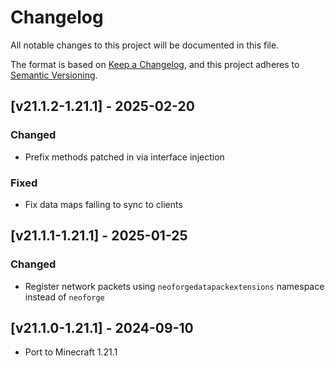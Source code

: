 # Changelog
All notable changes to this project will be documented in this file.

The format is based on [Keep a Changelog](https://keepachangelog.com/en/1.0.0/),
and this project adheres to [Semantic Versioning](https://semver.org/spec/v2.0.0.html).

## [v21.1.2-1.21.1] - 2025-02-20
### Changed
- Prefix methods patched in via interface injection
### Fixed
- Fix data maps failing to sync to clients

## [v21.1.1-1.21.1] - 2025-01-25
### Changed
- Register network packets using `neoforgedatapackextensions` namespace instead of `neoforge`

## [v21.1.0-1.21.1] - 2024-09-10
- Port to Minecraft 1.21.1
